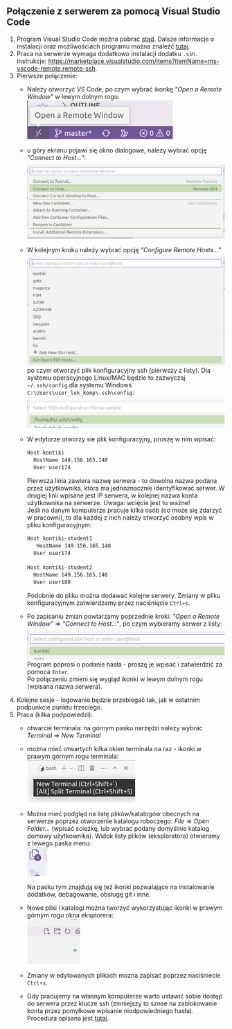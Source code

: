 ## Połączenie z serwerem za pomocą Visual Studio Code   

1) Program Visual Studio Code można pobrać [stąd](https://code.visualstudio.com/Download). Dalsze informacje o instalacji oraz możliwościach programu można znaleźć [tutaj](https://code.visualstudio.com/docs/setup/setup-overview).  
2) Praca na serwerze wymaga dodatkowo instalacji dodatku `.ssh`. Instrukcje: https://marketplace.visualstudio.com/items?itemName=ms-vscode-remote.remote-ssh.  
3) Pierwsze połączenie:  
   - Należy otworzyć VS Code, po czym wybrać  ikonkę *"Open a Remote Window"* w lewym dolnym  rogu:  
   ![](vscode2.png)  
   - u góry ekranu pojawi się okno dialogowe, należy wybrać opcję *"Connect to Host..."*:  
    ![](vscode3.png)  
   - W kolejnym kroku należy wybrać opcję *"Configure Remote Hosts..."*  
  	![](vscode4.png)  
	po czym otworzyć plik konfiguracyjny ssh (pierwszy z listy). Dla systemu operacyjnego Linux/MAC będzie to zazwyczaj `~/.ssh/config` dla systemu Windows `C:\Users\user_lok_komp\.ssh\config`: 
	![](vscode5.png)  
   - W edytorze otworzy sie plik konfiguracyjny, proszę w nim wpisać: 
     ```bash
	 Host kontiki
       HostName 149.156.165.148
       User user174 
	 ```	  
	 Pierwsza linia zawiera nazwę serwera - to dowolna nazwa podana przez użytkownika, która ma jednoznacznie identyfikować serwer. W drugiej linii wpisane jest IP serwera, w kolejnej nazwa konta użytkownika na serwerze. Uwaga: wcięcie jest tu ważne!   
	 Jeśli na danym komputerze pracuje kilka osób (co może się zdarzyć w pracowni), to dla każdej z nich należy stworzyć osobny wpis w pliku konfiguracyjnym:  
	 ```bash
	 Host kontiki-student1
        HostName 149.156.165.148
       User user174 

     Host kontiki-student2
       HostName 149.156.165.148
       User user180
	 ```   
	 Podobnie do pliku można dodawać kolejne serwery. 
     Zmiany w pliku konfiguracyjnym zatwierdzamy przez naciśnięcie `Ctrl+s`.

   - Po zapisaniu zmian powtarzamy poprzednie kroki: *"Open a Remote Window"* => *"Connect to Host..."*, po czym wybieramy serwer z listy:  
	![](vscode6.png)  
	Program poprosi o podanie hasła - proszę je wpisać i zatwierdzić za pomoca `Enter`.  
    Po połączeniu zmieni się wygląd ikonki w lewym dolnym rogu (wpisana nazwa serwera).  
4) Kolejne sesje - logowanie będzie przebiegać tak, jak w ostatnim podpunkcie punktu trzeciego.  
5) Praca (kilka podpowiedzi):
   - otwarcie terminala: na górnym pasku narzędzi należy wybrać *Terminal* => *New Terminal*
   - można mieć otwartych kilka okien terminala na raz - ikonki w prawym górnym rogu terminala:     
    ![](vscode7.png)  

   - Można mieć podgląd na listę plików/katalogów obecnych na serwerze poprzez otworzenie katalogu roboczego: *File* => *Open Folder...* (wpisać ścieżkę, lub wybrać podany domyślnie katalog domowy użytkownika). Widok listy plików (eksploratora) otwieramy z lewego paska menu:    
    ![](vscode8.png)   
      
      Na pasku tym znajdują się też ikonki pozwalające na instalowanie dodatków, debagowanie, obsługę git i inne.  
   - Nowe pliki i katalogi można tworzyć wykorzystując ikonki w  prawym górnym rogu okna eksplorera:    
    ![](vscode9.png)   
         
    - Zmiany w edytowanych plikach mozna zapisać poprzez naciśniecie `Ctrl+s`.
   - Gdy pracujemy na własnym komputerze warto ustawić sobie dostęp do serwera przez klucze ssh (zmniejszy to sznse na zablokowanie konta przez pomyłkowe wpisanie niodpowiedniego hasła). Procedura opisana jest [tutaj](./ssh-keys.md).  



 


